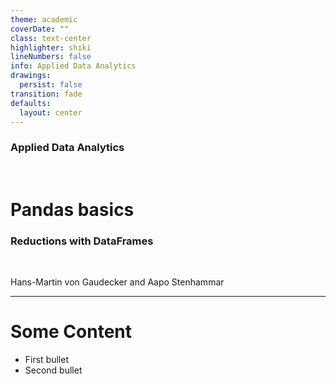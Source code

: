 ```yaml
---
theme: academic
coverDate: ""
class: text-center
highlighter: shiki
lineNumbers: false
info: Applied Data Analytics
drawings:
  persist: false
transition: fade
defaults:
  layout: center
---
```


### Applied Data Analytics

<br/>

# Pandas basics

### Reductions with DataFrames

<br/>


Hans-Martin von Gaudecker and Aapo Stenhammar

---

# Some Content

- First bullet
- Second bullet
